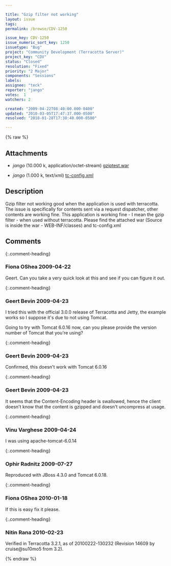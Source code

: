 ```yaml
---

title: "Gzip filter not working"
layout: issue
tags: 
permalink: /browse/CDV-1250

issue_key: CDV-1250
issue_numeric_sort_key: 1250
issuetype: "Bug"
project: "Community Development (Terracotta Server)"
project_key: "CDV"
status: "Closed"
resolution: "Fixed"
priority: "2 Major"
components: "Sessions"
labels: 
assignee: "teck"
reporter: "jango"
votes:  1
watchers: 2

created: "2009-04-22T08:40:00.000-0400"
updated: "2010-03-05T17:47:37.000-0500"
resolved: "2010-01-28T17:38:40.000-0500"

---
```




{% raw %}


## Attachments
  
* <em>jango</em> (10.000 k, application/octet-stream) [gziptest.war](/attachments/CDV/CDV-1250/gziptest.war)
  
* <em>jango</em> (1.000 k, text/xml) [tc-config.xml](/attachments/CDV/CDV-1250/tc-config.xml)
  



## Description

<div markdown="1" class="description">

Gzip filter not working good when the application is used with terracotta. The issue is specifically for contents sent via a request dispatcher, other contents are working fine. This application is working fine - I mean the gzip filter - when used without terracotta.
Please find the attached war (Source is inside the war - WEB-INF/classes) and tc-config.xml

</div>

## Comments


{:.comment-heading}
### **Fiona OShea** <span class="date">2009-04-22</span>

<div markdown="1" class="comment">


Geert. Can you take a very quick look at this and see if you can figure it out.

</div>


{:.comment-heading}
### **Geert Bevin** <span class="date">2009-04-23</span>

<div markdown="1" class="comment">

I tried this with the official 3.0.0 release of Terracotta and Jetty, the example works so I suppose it's due to not using Tomcat.

Going to try with Tomcat 6.0.16 now, can you please provide the version number of Tomcat that you're using?

</div>


{:.comment-heading}
### **Geert Bevin** <span class="date">2009-04-23</span>

<div markdown="1" class="comment">

Confirmed, this doesn't work with Tomcat 6.0.16

</div>


{:.comment-heading}
### **Geert Bevin** <span class="date">2009-04-23</span>

<div markdown="1" class="comment">

It seems that the Content-Encoding header is swallowed, hence the client doesn't know that the content is gzipped and doesn't uncompress at usage.

</div>


{:.comment-heading}
### **Vinu Varghese** <span class="date">2009-04-24</span>

<div markdown="1" class="comment">

I was using apache-tomcat-6.0.14

</div>


{:.comment-heading}
### **Ophir Radnitz** <span class="date">2009-07-27</span>

<div markdown="1" class="comment">

Reproduced with JBoss 4.3.0 and Tomcat 6.0.18.

</div>


{:.comment-heading}
### **Fiona OShea** <span class="date">2010-01-18</span>

<div markdown="1" class="comment">

If this is easy fix it please.

</div>


{:.comment-heading}
### **Nitin Rana** <span class="date">2010-02-23</span>

<div markdown="1" class="comment">

Verified in Terracotta 3.2.1, as of 20100222-130232 (Revision 14609 by cruise@su10mo5 from 3.2).

</div>



{% endraw %}
